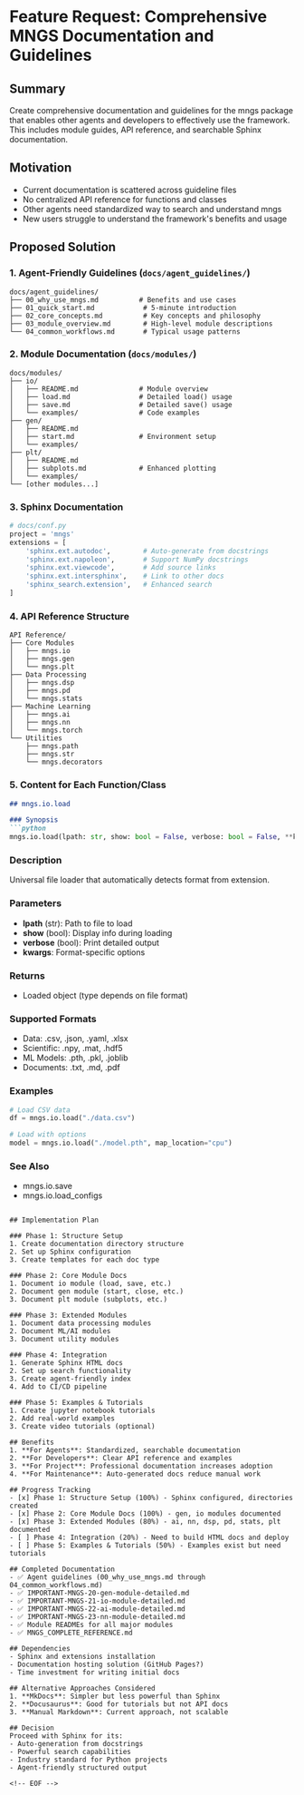 <!-- ---
!-- Timestamp: 2025-05-30 01:20:00
!-- Author: Claude
!-- File: ./project_management/feature_requests/feature-request-comprehensive-mngs-documentation.md
!-- --- -->

# Feature Request: Comprehensive MNGS Documentation and Guidelines

## Summary
Create comprehensive documentation and guidelines for the mngs package that enables other agents and developers to effectively use the framework. This includes module guides, API reference, and searchable Sphinx documentation.

## Motivation
- Current documentation is scattered across guideline files
- No centralized API reference for functions and classes
- Other agents need standardized way to search and understand mngs
- New users struggle to understand the framework's benefits and usage

## Proposed Solution

### 1. **Agent-Friendly Guidelines** (`docs/agent_guidelines/`)
```
docs/agent_guidelines/
├── 00_why_use_mngs.md          # Benefits and use cases
├── 01_quick_start.md            # 5-minute introduction
├── 02_core_concepts.md          # Key concepts and philosophy
├── 03_module_overview.md        # High-level module descriptions
└── 04_common_workflows.md       # Typical usage patterns
```

### 2. **Module Documentation** (`docs/modules/`)
```
docs/modules/
├── io/
│   ├── README.md               # Module overview
│   ├── load.md                 # Detailed load() usage
│   ├── save.md                 # Detailed save() usage
│   └── examples/               # Code examples
├── gen/
│   ├── README.md
│   ├── start.md                # Environment setup
│   └── examples/
├── plt/
│   ├── README.md
│   ├── subplots.md             # Enhanced plotting
│   └── examples/
└── [other modules...]
```

### 3. **Sphinx Documentation**
```python
# docs/conf.py
project = 'mngs'
extensions = [
    'sphinx.ext.autodoc',        # Auto-generate from docstrings
    'sphinx.ext.napoleon',       # Support NumPy docstrings
    'sphinx.ext.viewcode',       # Add source links
    'sphinx.ext.intersphinx',    # Link to other docs
    'sphinx_search.extension',   # Enhanced search
]
```

### 4. **API Reference Structure**
```
API Reference/
├── Core Modules
│   ├── mngs.io
│   ├── mngs.gen
│   └── mngs.plt
├── Data Processing
│   ├── mngs.dsp
│   ├── mngs.pd
│   └── mngs.stats
├── Machine Learning
│   ├── mngs.ai
│   ├── mngs.nn
│   └── mngs.torch
└── Utilities
    ├── mngs.path
    ├── mngs.str
    └── mngs.decorators
```

### 5. **Content for Each Function/Class**
```markdown
## mngs.io.load

### Synopsis
```python
mngs.io.load(lpath: str, show: bool = False, verbose: bool = False, **kwargs) -> Any
```

### Description
Universal file loader that automatically detects format from extension.

### Parameters
- **lpath** (str): Path to file to load
- **show** (bool): Display info during loading
- **verbose** (bool): Print detailed output
- **kwargs**: Format-specific options

### Returns
- Loaded object (type depends on file format)

### Supported Formats
- Data: .csv, .json, .yaml, .xlsx
- Scientific: .npy, .mat, .hdf5
- ML Models: .pth, .pkl, .joblib
- Documents: .txt, .md, .pdf

### Examples
```python
# Load CSV data
df = mngs.io.load("./data.csv")

# Load with options
model = mngs.io.load("./model.pth", map_location="cpu")
```

### See Also
- mngs.io.save
- mngs.io.load_configs
```

## Implementation Plan

### Phase 1: Structure Setup
1. Create documentation directory structure
2. Set up Sphinx configuration
3. Create templates for each doc type

### Phase 2: Core Module Docs
1. Document io module (load, save, etc.)
2. Document gen module (start, close, etc.)
3. Document plt module (subplots, etc.)

### Phase 3: Extended Modules
1. Document data processing modules
2. Document ML/AI modules
3. Document utility modules

### Phase 4: Integration
1. Generate Sphinx HTML docs
2. Set up search functionality
3. Create agent-friendly index
4. Add to CI/CD pipeline

### Phase 5: Examples & Tutorials
1. Create jupyter notebook tutorials
2. Add real-world examples
3. Create video tutorials (optional)

## Benefits
1. **For Agents**: Standardized, searchable documentation
2. **For Developers**: Clear API reference and examples
3. **For Project**: Professional documentation increases adoption
4. **For Maintenance**: Auto-generated docs reduce manual work

## Progress Tracking
- [x] Phase 1: Structure Setup (100%) - Sphinx configured, directories created
- [x] Phase 2: Core Module Docs (100%) - gen, io modules documented
- [x] Phase 3: Extended Modules (80%) - ai, nn, dsp, pd, stats, plt documented
- [ ] Phase 4: Integration (20%) - Need to build HTML docs and deploy
- [ ] Phase 5: Examples & Tutorials (50%) - Examples exist but need tutorials

## Completed Documentation
- ✅ Agent guidelines (00_why_use_mngs.md through 04_common_workflows.md)
- ✅ IMPORTANT-MNGS-20-gen-module-detailed.md
- ✅ IMPORTANT-MNGS-21-io-module-detailed.md
- ✅ IMPORTANT-MNGS-22-ai-module-detailed.md
- ✅ IMPORTANT-MNGS-23-nn-module-detailed.md
- ✅ Module READMEs for all major modules
- ✅ MNGS_COMPLETE_REFERENCE.md

## Dependencies
- Sphinx and extensions installation
- Documentation hosting solution (GitHub Pages?)
- Time investment for writing initial docs

## Alternative Approaches Considered
1. **MkDocs**: Simpler but less powerful than Sphinx
2. **Docusaurus**: Good for tutorials but not API docs
3. **Manual Markdown**: Current approach, not scalable

## Decision
Proceed with Sphinx for its:
- Auto-generation from docstrings
- Powerful search capabilities
- Industry standard for Python projects
- Agent-friendly structured output

<!-- EOF -->